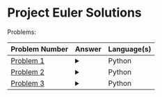 # Project Euler Solutions



Problems:

Problem Number | Answer | Language(s)
--- | --- | ---
[Problem 1](https://github.com/MunamWasi/Project-Euler/tree/master/Problem_1) | <details><summary></summary>233168</details> | Python
[Problem 2](https://github.com/MunamWasi/Project-Euler/tree/master/Problem_2) | <details><summary></summary>4613732</details> | Python
[Problem 3](https://github.com/MunamWasi/Project-Euler/tree/master/Problem_3) | <details><summary></summary>6857</details> | Python
